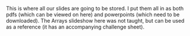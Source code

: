 This is where all our slides are going to be stored.
I put them all in as both pdfs (which can be viewed on here) and powerpoints (which need to be downloaded). 
The Arrays slideshow here was not taught, but can be used as a reference (it has an accompanying challenge sheet).
